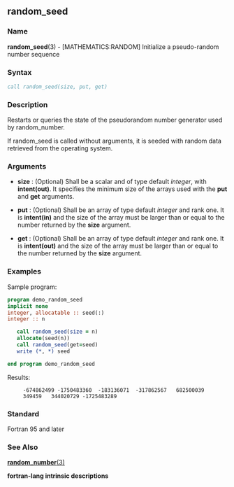 ## random_seed

### **Name**

**random_seed**(3) - \[MATHEMATICS:RANDOM\] Initialize a pseudo-random number sequence

### **Syntax**

```fortran
call random_seed(size, put, get)
```

### **Description**

Restarts or queries the state of the pseudorandom number generator used
by random_number.

If random_seed is called without arguments, it is seeded with random
data retrieved from the operating system.

### **Arguments**

- **size**
  : (Optional) Shall be a scalar and of type default _integer_, with
  **intent(out)**. It specifies the minimum size of the arrays used
  with the **put** and **get** arguments.

- **put**
  : (Optional) Shall be an array of type default _integer_ and rank one.
  It is **intent(in)** and the size of the array must be larger than
  or equal to the number returned by the **size** argument.

- **get**
  : (Optional) Shall be an array of type default _integer_ and rank one.
  It is **intent(out)** and the size of the array must be larger than
  or equal to the number returned by the **size** argument.

### **Examples**

Sample program:

```fortran
program demo_random_seed
implicit none
integer, allocatable :: seed(:)
integer :: n

   call random_seed(size = n)
   allocate(seed(n))
   call random_seed(get=seed)
   write (*, *) seed

end program demo_random_seed
```

Results:

```text
     -674862499 -1750483360  -183136071  -317862567   682500039
     349459   344020729 -1725483289
```

### **Standard**

Fortran 95 and later

### **See Also**

[**random_number**(3)](RANDOM_NUMBER)

__fortran-lang intrinsic descriptions__
